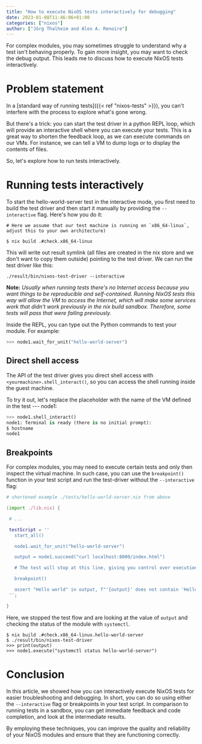 ```yaml
---
title: "How to execute NixOS tests interactively for debugging"
date: 2023-01-08T11:46:06+01:00
categories: ["nixos"]
author: ["Jörg Thalheim and Alex A. Renoire"]
---
```


For complex modules, you may sometimes struggle to understand why a test isn't
behaving properly. To gain more insight, you may want to check the debug output.
This leads me to discuss how to execute NixOS tests interactively.

# Problem statement

In a [standard way of running tests]({{< ref "nixos-tests" >}}), you can't interfere with
the process to explore what's gone wrong.

But there's a trick: you can start the test driver in a python REPL loop, which
will provide an interactive shell where you can execute your tests. This is a
great way to shorten the feedback loop, as we can execute commands on our VMs.
For instance, we can tell a VM to dump logs or to display the contents of files.

So, let's explore how to run tests interactively.

# Running tests interactively

To start the hello-world-server test in the interactive mode, you first need to
build the test driver and then start it manually by providing the
`--interactive` flag. Here's how you do it:

```console
# Here we assume that our test machine is running on `x86_64-linux`, adjust this to your own architecture)

$ nix build .#check.x86_64-linux
```

This will write out result symlink (all files are created in the nix store and
we don't want to copy them outside) pointing to the test driver. We can run the
test driver like this:

```console
./result/bin/nixos-test-driver --interactive
```

**Note:** _Usually when running tests there's no Internet access because you
want things to be reproducible and self-contained. Running NixOS tests this way
will allow the VM to access the Internet, which will make some services work
that didn't work previously in the nix build sandbox. Therefore, some tests will
pass that were failing previously._

Inside the REPL, you can type out the Python commands to test your module. For
example:

```python
>>> node1.wait_for_unit("hello-world-server")
```

## Direct shell access

The API of the test driver gives you direct shell access with
`<yourmachine>.shell_interact()`, so you can access the shell running inside the
guest machine.

To try it out, let's replace the placeholder with the name of the VM defined in
the test --- node1:

```py
>>> node1.shell_interact()
node1: Terminal is ready (there is no initial prompt):
$ hostname
node1
```

## Breakpoints

For complex modules, you may need to execute certain tests and only then inspect
the virtual machine. In such case, you can use the `breakpoint()` function in
your test script and run the test-driver without the `--interactive` flag:

```nix
# shortened example ./tests/hello-world-server.nix from above

(import ./lib.nix) {

 # ...

 testScript = ''
   start_all()

   node1.wait_for_unit("hello-world-server")

   output = node1.succeed("curl localhost:8000/index.html")

   # The test will stop at this line, giving you control over execution.

   breakpoint()

   assert "Hello world" in output, f"'{output}' does not contain 'Hello world'"
 '';

}
```

Here, we stopped the test flow and are looking at the value of `output` and
checking the status of the module with `systemctl`.

```console
$ nix build .#check.x86_64-linux.hello-world-server
$ ./result/bin/nixos-test-driver
>>> print(output)
>>> node1.execute("systemctl status hello-world-server")
```

# Conclusion

In this article, we showed how you can interactively execute NixOS tests for
easier troubleshooting and debugging. In short, you can do so using either the
`--interactive` flag or breakpoints in your test script. In comparison to
running tests in a sandbox, you can get immediate feedback and code completion,
and look at the intermediate results.

By employing these techniques, you can improve the quality and reliability of
your NixOS modules and ensure that they are functioning correctly.
